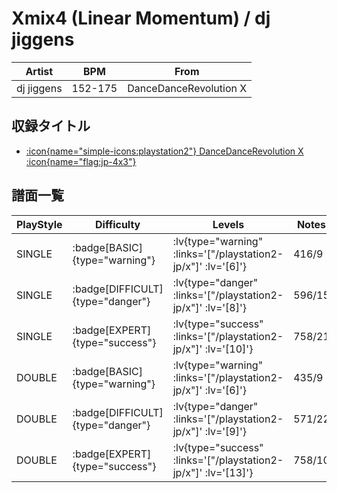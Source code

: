 # Xmix4 (Linear Momentum) / dj jiggens

|Artist|BPM|From|
|------|---|----|
|dj jiggens|152-175|DanceDanceRevolution X|

## 収録タイトル

- [ :icon{name="simple-icons:playstation2"} DanceDanceRevolution X :icon{name="flag:jp-4x3"} ](/playstation2-jp/x)

## 譜面一覧

|PlayStyle|Difficulty|Levels|Notes|Movie|
|---------|----------|------|-----|-----|
|SINGLE| :badge[BASIC]{type="warning"} | :lv{type="warning" :links='["/playstation2-jp/x"]' :lv='[6]'} |416/9||
|SINGLE| :badge[DIFFICULT]{type="danger"} | :lv{type="danger" :links='["/playstation2-jp/x"]' :lv='[8]'} |596/15||
|SINGLE| :badge[EXPERT]{type="success"} | :lv{type="success" :links='["/playstation2-jp/x"]' :lv='[10]'} |758/21||
|DOUBLE| :badge[BASIC]{type="warning"} | :lv{type="warning" :links='["/playstation2-jp/x"]' :lv='[6]'} |435/9||
|DOUBLE| :badge[DIFFICULT]{type="danger"} | :lv{type="danger" :links='["/playstation2-jp/x"]' :lv='[9]'} |571/22||
|DOUBLE| :badge[EXPERT]{type="success"} | :lv{type="success" :links='["/playstation2-jp/x"]' :lv='[13]'} |758/10||
